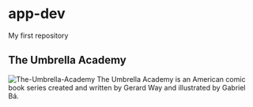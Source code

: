 # app-dev
My first repository
## The Umbrella Academy
![The-Umbrella-Academy](https://themontclarion.org/wp-content/uploads/2020/09/the-umbrella-academy-1593507902.jpeg)
The Umbrella Academy is an American comic book series created and written by Gerard Way and illustrated by Gabriel Bá. 
